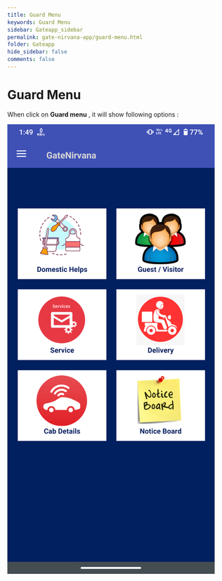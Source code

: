 ```yaml
---
title: Guard Menu
keywords: Guard Menu
sidebar: Gateapp_sidebar
permalink: gate-nirvana-app/guard-menu.html
folder: Gateapp
hide_sidebar: false
comments: false
---
```


# Guard Menu

When click on **Guard menu** , it will show following options :

![](/images/Guard-Menu.png)
